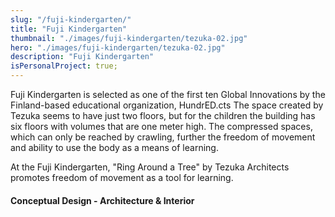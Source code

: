 ```yaml
---
slug: "/fuji-kindergarten/"
title: "Fuji Kindergarten"
thumbnail: "./images/fuji-kindergarten/tezuka-02.jpg"
hero: "./images/fuji-kindergarten/tezuka-02.jpg"
description: "Fuji Kindergarten"
isPersonalProject: true;
---
```


Fuji Kindergarten is selected as one of the first ten Global Innovations by the Finland-based educational organization, HundrED.cts
The space created by Tezuka seems to have just two floors, but for the children the building has six floors with volumes that are one meter high. The compressed spaces, which can only be reached by crawling, further the freedom of movement and ability to use the body as a means of learning.

At the Fuji Kindergarten, "Ring Around a Tree" by Tezuka Architects promotes freedom of movement as a tool for learning.

#### Conceptual Design - Architecture & Interior
